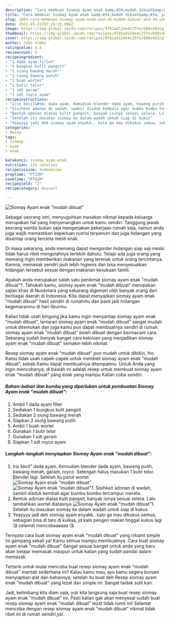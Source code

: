 ```yaml
---
description: "Cara membuat Siomay Ayam enak &amp;#34;mudah dibuat&amp;#34; yang lezat dan Mudah Dibuat"
title: "Cara membuat Siomay Ayam enak &amp;#34;mudah dibuat&amp;#34; yang lezat dan Mudah Dibuat"
slug: 1093-cara-membuat-siomay-ayam-enak-and-34-mudah-dibuat-and-34-yang-lezat-dan-mudah-dibuat
date: 2021-03-21T07:25:23.096Z
image: https://img-global.cpcdn.com/recipes/9f82ad12de4c25fe/680x482cq70/siomay-ayam-enak-mudah-dibuat-foto-resep-utama.jpg
thumbnail: https://img-global.cpcdn.com/recipes/9f82ad12de4c25fe/680x482cq70/siomay-ayam-enak-mudah-dibuat-foto-resep-utama.jpg
cover: https://img-global.cpcdn.com/recipes/9f82ad12de4c25fe/680x482cq70/siomay-ayam-enak-mudah-dibuat-foto-resep-utama.jpg
author: John Gibbs
ratingvalue: 4.3
reviewcount: 5
recipeingredient:
- "1 dada ayam fillet"
- "1 bungkus kulit pangsit"
- "2 siung bawang merah"
- "2 siung bawang putih"
- "1 buah wortel"
- "1 butir telor"
- "1 sdt garam"
- "1 sdt royco ayam"
recipeinstructions:
- "Iris kecil&#34; dada ayam. Kemudian blender dada ayam, bawang putih, bawang merah, garam, royco. Setengah halus masukan 1 butir telor. Blender lagi. Setelah itu parut wortel."
- "Sisihkan adonan di wadah, sambil diaduk kembali agar bumbu bumbu tercampur merata."
- "Bentuk adonan diatas kulit pangsit, banyak isinya sesuai selera. Lalu tambahkan wortel diatasnya"
- "Setelah itu masukan siomay ke dalam wadah untuk siap di kukus"
- "Yeayyyy jadi deh siomay ayam enyakk.. kalo ga mau dikukus semua, sebagian bisa di taro di kulkas, jd kalo pengen makan tinggal kukus lagi 😘 selamat mencobaaaaaa 😘"
categories:
- Resep
tags:
- siomay
- ayam
- enak

katakunci: siomay ayam enak 
nutrition: 133 calories
recipecuisine: Indonesian
preptime: "PT33M"
cooktime: "PT42M"
recipeyield: "2"
recipecategory: Dessert

---
```



![Siomay Ayam enak &#34;mudah dibuat&#34;](https://img-global.cpcdn.com/recipes/9f82ad12de4c25fe/680x482cq70/siomay-ayam-enak-mudah-dibuat-foto-resep-utama.jpg)

Sebagai seorang istri, menyuguhkan masakan nikmat kepada keluarga merupakan hal yang menyenangkan untuk kamu sendiri. Tanggung jawab seorang  wanita bukan saja mengerjakan pekerjaan rumah saja, namun anda juga wajib memastikan keperluan nutrisi terpenuhi dan juga hidangan yang disantap orang tercinta mesti enak.

Di masa  sekarang, anda memang dapat mengorder hidangan siap saji meski tidak harus ribet mengolahnya terlebih dahulu. Tetapi ada juga orang yang memang ingin memberikan makanan yang terenak untuk orang tercintanya. Karena, memasak sendiri jauh lebih higienis dan bisa menyesuaikan hidangan tersebut sesuai dengan makanan kesukaan famili. 



Apakah anda merupakan salah satu penikmat siomay ayam enak &#34;mudah dibuat&#34;?. Tahukah kamu, siomay ayam enak &#34;mudah dibuat&#34; merupakan sajian khas di Nusantara yang sekarang digemari oleh banyak orang dari berbagai daerah di Indonesia. Kita dapat menyajikan siomay ayam enak &#34;mudah dibuat&#34; hasil sendiri di rumahmu dan pasti jadi hidangan kegemaranmu di hari liburmu.

Kalian tidak usah bingung jika kamu ingin menyantap siomay ayam enak &#34;mudah dibuat&#34;, lantaran siomay ayam enak &#34;mudah dibuat&#34; sangat mudah untuk ditemukan dan juga kamu pun dapat membuatnya sendiri di rumah. siomay ayam enak &#34;mudah dibuat&#34; boleh dibuat dengan bermacam cara. Sekarang sudah banyak banget cara kekinian yang menjadikan siomay ayam enak &#34;mudah dibuat&#34; semakin lebih nikmat.

Resep siomay ayam enak &#34;mudah dibuat&#34; pun mudah untuk dibikin, lho. Kamu tidak usah capek-capek untuk membeli siomay ayam enak &#34;mudah dibuat&#34;, sebab Kamu dapat membuatnya ditempatmu. Untuk Anda yang ingin mencobanya, di bawah ini adalah resep untuk membuat siomay ayam enak &#34;mudah dibuat&#34; yang enak yang mampu Kalian coba sendiri.

<!--inarticleads1-->

##### Bahan-bahan dan bumbu yang diperlukan untuk pembuatan Siomay Ayam enak &#34;mudah dibuat&#34;:

1. Ambil 1 dada ayam fillet
1. Sediakan 1 bungkus kulit pangsit
1. Sediakan 2 siung bawang merah
1. Siapkan 2 siung bawang putih
1. Ambil 1 buah wortel
1. Gunakan 1 butir telor
1. Gunakan 1 sdt garam
1. Siapkan 1 sdt royco ayam




<!--inarticleads2-->

##### Langkah-langkah menyiapkan Siomay Ayam enak &#34;mudah dibuat&#34;:

1. Iris kecil&#34; dada ayam. Kemudian blender dada ayam, bawang putih, bawang merah, garam, royco. Setengah halus masukan 1 butir telor. Blender lagi. Setelah itu parut wortel.
<img src="https://img-global.cpcdn.com/steps/6e83caba28aac0a4/160x128cq70/siomay-ayam-enak-mudah-dibuat-langkah-memasak-1-foto.jpg" alt="Siomay Ayam enak &#34;mudah dibuat&#34;"><img src="https://img-global.cpcdn.com/steps/c9c71e0a15093400/160x128cq70/siomay-ayam-enak-mudah-dibuat-langkah-memasak-1-foto.jpg" alt="Siomay Ayam enak &#34;mudah dibuat&#34;">1. Sisihkan adonan di wadah, sambil diaduk kembali agar bumbu bumbu tercampur merata.
1. Bentuk adonan diatas kulit pangsit, banyak isinya sesuai selera. Lalu tambahkan wortel diatasnya
<img src="https://img-global.cpcdn.com/steps/3483602dcf7de124/160x128cq70/siomay-ayam-enak-mudah-dibuat-langkah-memasak-3-foto.jpg" alt="Siomay Ayam enak &#34;mudah dibuat&#34;">1. Setelah itu masukan siomay ke dalam wadah untuk siap di kukus
1. Yeayyyy jadi deh siomay ayam enyakk.. kalo ga mau dikukus semua, sebagian bisa di taro di kulkas, jd kalo pengen makan tinggal kukus lagi 😘 selamat mencobaaaaaa 😘




Ternyata cara buat siomay ayam enak &#34;mudah dibuat&#34; yang nikamt simple ini gampang sekali ya! Kamu semua mampu membuatnya. Cara buat siomay ayam enak &#34;mudah dibuat&#34; Sangat sesuai banget untuk anda yang baru akan belajar memasak maupun untuk kalian yang sudah pandai dalam memasak.

Tertarik untuk mulai mencoba buat resep siomay ayam enak &#34;mudah dibuat&#34; mantab sederhana ini? Kalau kamu mau, ayo kamu segera buruan menyiapkan alat dan bahannya, setelah itu buat deh Resep siomay ayam enak &#34;mudah dibuat&#34; yang lezat dan simple ini. Sangat taidak sulit kan. 

Jadi, ketimbang kita diam saja, yuk kita langsung saja buat resep siomay ayam enak &#34;mudah dibuat&#34; ini. Pasti kalian gak akan menyesal sudah buat resep siomay ayam enak &#34;mudah dibuat&#34; lezat tidak rumit ini! Selamat mencoba dengan resep siomay ayam enak &#34;mudah dibuat&#34; nikmat tidak ribet ini di rumah sendiri,ya!.


